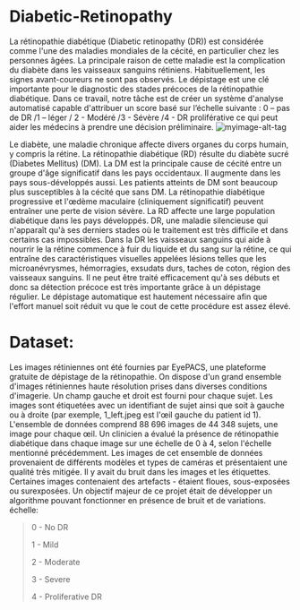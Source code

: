 # Diabetic-Retinopathy


La rétinopathie diabétique (Diabetic retinopathy (DR)) est considérée comme l'une des maladies mondiales de la cécité, en particulier chez les personnes âgées. La principale raison de cette maladie est la complication du diabète dans les vaisseaux sanguins rétiniens. Habituellement, les signes avant-coureurs ne sont pas observés. Le dépistage est une clé importante pour le diagnostic des stades précoces de la rétinopathie diabétique. Dans ce travail, notre tâche est de créer un système d'analyse automatisé capable d'attribuer un score basé sur l’échelle suivante : 0 – pas de DR   /1 – léger   / 2 - Modéré   /3 - Sévère /4 - DR proliférative ce qui peut aider les médecins à prendre une décision préliminaire.
![myimage-alt-tag](https://ocutech.com//wp-content/uploads/2017/12/Diabetic-Retina.jpg)

Le diabète, une maladie chronique affecte divers organes du corps humain, y compris la rétine. La rétinopathie diabétique (RD) résulte du diabète sucré (Diabetes Mellitus) (DM). La DM est la principale cause de cécité entre un groupe d'âge significatif dans les pays occidentaux. Il augmente dans les pays sous-développés aussi. Les patients atteints de DM sont beaucoup plus susceptibles à la cécité que sans DM. La rétinopathie diabétique progressive et l'œdème maculaire (cliniquement significatif) peuvent entraîner une perte de vision sévère. La RD affecte une large population diabétique dans les pays développés.
DR, une maladie silencieuse qui n'apparaît qu'à ses derniers stades où le traitement est très difficile et dans certains cas impossibles. Dans la DR les vaisseaux sanguins qui aide à nourrir le la rétine commence à fuir du liquide et du sang sur la rétine, ce qui entraîne des caractéristiques visuelles appelées lésions telles que les microanévrysmes, hémorragies, exsudats durs, taches de coton, région des vaisseaux sanguins. Il ne peut être traité efficacement qu'à ses débuts et donc sa détection précoce est très importante grâce à un dépistage régulier. Le dépistage automatique est hautement nécessaire afin que l'effort manuel soit réduit vu que le cout de cette procédure est assez élevé.


# Dataset:


Les images rétiniennes ont été fournies par EyePACS, une plateforme gratuite de dépistage de la rétinopathie. On dispose d'un grand ensemble d'images rétiniennes haute résolution prises dans diverses conditions d'imagerie. Un champ gauche et droit est fourni pour chaque sujet. Les images sont étiquetées avec un identifiant de sujet ainsi que soit à gauche ou à droite (par exemple, 1_left.jpeg est l'œil gauche du patient id 1). L'ensemble de données comprend 88 696 images de 44 348 sujets, une image pour chaque œil.
 Un clinicien a évalué la présence de rétinopathie diabétique dans chaque image sur une échelle de 0 à 4, selon l'échelle mentionné précédemment.
Les images de cet ensemble de données provenaient de différents modèles et types de caméras et présentaient une qualité très mitigée. Il y avait du bruit dans les images et les étiquettes. Certaines images contenaient des artefacts - étaient floues, sous-exposées ou surexposées. Un objectif majeur de ce projet était de développer un algorithme pouvant fonctionner en présence de bruit et de variations.
échelle:
>
>0 - No DR
>
>1 - Mild
>
>2 - Moderate
>
>3 - Severe
>
>4 - Proliferative DR

